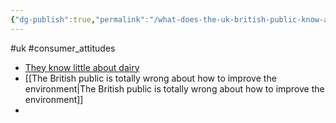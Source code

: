 ```yaml
---
{"dg-publish":true,"permalink":"/what-does-the-uk-british-public-know-about-factory-farming/","created":"2025-03-06T14:03:59.461+00:00","updated":"2025-09-29T00:32:13.946+01:00"}
---
```


#uk #consumer_attitudes 

- [They know little about dairy](https://plantbasednews.org/animals/brits-unaware-cows-impregnated-milk/)
- [[The British public is totally wrong about how to improve the environment\|The British public is totally wrong about how to improve the environment]]
- 

